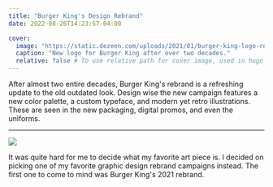 ```yaml
---
title: "Burger King's Design Rebrand"
date: 2022-08-26T14:23:57-04:00

cover:
  image: "https://static.dezeen.com/uploads/2021/01/burger-king-logo-rebrand-bk-jkr_dezeen_2364_col_0.jpg"
  caption: "New logo for Burger King after over two decades."
  relative: false # To use relative path for cover image, used in hugo Page-bundles
---
```


After almost two entire decades, Burger King's rebrand is a refreshing update to the old outdated look. Design wise the new campaign features a new color palette, a custom typeface, and modern yet retro illustrations. These are seen in the new packaging, digital promos, and even the uniforms.  

---

![](https://www.stirworld.com/images/article_gallery/burger-king-introduces-its-first-visual-rebrand-in-20-years-burger-king-rebranding-jones-knowles-ritchie-stirworld-210113014811.jpg)

It was quite hard for me to decide what my favorite art piece is. I decided on picking one of my favorite graphic design rebrand campaigns instead. The first one to come to mind was Burger King's 2021 rebrand.
